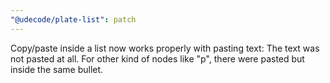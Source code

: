 ```yaml
---
"@udecode/plate-list": patch
---
```


Copy/paste inside a list now works properly with pasting text:
The text was not pasted at all.
For other kind of nodes like "p", there were pasted but inside the same bullet.
